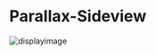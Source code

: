 # Parallax-Sideview


![displayimage](https://github.com/rahulrajput-rr/Parallax-Sideview/assets/104721504/199a0f04-8d9c-4418-b463-0f7e401354d1)

